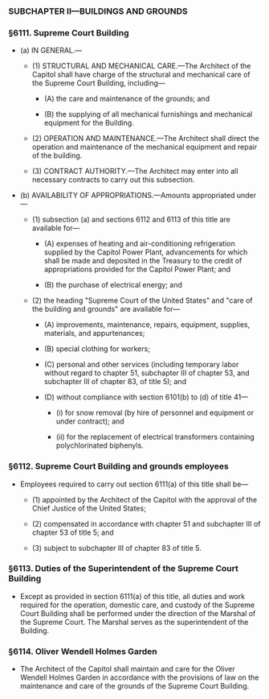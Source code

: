 ### SUBCHAPTER II—BUILDINGS AND GROUNDS

### §6111. Supreme Court Building
* (a) IN GENERAL.—

  * (1) STRUCTURAL AND MECHANICAL CARE.—The Architect of the Capitol shall have charge of the structural and mechanical care of the Supreme Court Building, including—

    * (A) the care and maintenance of the grounds; and

    * (B) the supplying of all mechanical furnishings and mechanical equipment for the Building.


  * (2) OPERATION AND MAINTENANCE.—The Architect shall direct the operation and maintenance of the mechanical equipment and repair of the building.

  * (3) CONTRACT AUTHORITY.—The Architect may enter into all necessary contracts to carry out this subsection.


* (b) AVAILABILITY OF APPROPRIATIONS.—Amounts appropriated under—

  * (1) subsection (a) and sections 6112 and 6113 of this title are available for—

    * (A) expenses of heating and air-conditioning refrigeration supplied by the Capitol Power Plant, advancements for which shall be made and deposited in the Treasury to the credit of appropriations provided for the Capitol Power Plant; and

    * (B) the purchase of electrical energy; and


  * (2) the heading "Supreme Court of the United States" and "care of the building and grounds" are available for—

    * (A) improvements, maintenance, repairs, equipment, supplies, materials, and appurtenances;

    * (B) special clothing for workers;

    * (C) personal and other services (including temporary labor without regard to chapter 51, subchapter III of chapter 53, and subchapter III of chapter 83, of title 5); and

    * (D) without compliance with section 6101(b) to (d) of title 41—

      * (i) for snow removal (by hire of personnel and equipment or under contract); and

      * (ii) for the replacement of electrical transformers containing polychlorinated biphenyls.

### §6112. Supreme Court Building and grounds employees
* Employees required to carry out section 6111(a) of this title shall be—

  * (1) appointed by the Architect of the Capitol with the approval of the Chief Justice of the United States;

  * (2) compensated in accordance with chapter 51 and subchapter III of chapter 53 of title 5; and

  * (3) subject to subchapter III of chapter 83 of title 5.

### §6113. Duties of the Superintendent of the Supreme Court Building
* Except as provided in section 6111(a) of this title, all duties and work required for the operation, domestic care, and custody of the Supreme Court Building shall be performed under the direction of the Marshal of the Supreme Court. The Marshal serves as the superintendent of the Building.

### §6114. Oliver Wendell Holmes Garden
* The Architect of the Capitol shall maintain and care for the Oliver Wendell Holmes Garden in accordance with the provisions of law on the maintenance and care of the grounds of the Supreme Court Building.